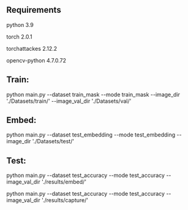 ## Requirements

python 3.9

torch 2.0.1

torchattackes 2.12.2

opencv-python 4.7.0.72


## Train:
python main.py --dataset train_mask --mode train_mask --image_dir './Datasets/train/' --image_val_dir './Datasets/val/'


## Embed:
python main.py --dataset test_embedding --mode test_embedding --image_dir './Datasets/test/'

## Test:
python main.py --dataset test_accuracy --mode test_accuracy --image_val_dir './results/embed/'

python main.py --dataset test_accuracy --mode test_accuracy --image_val_dir './results/capture/'



